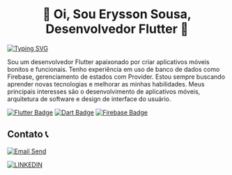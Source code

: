 
# <h1 align="center" >👋 Oi, Sou  Erysson Sousa, Desenvolvedor Flutter 👀</h1>

[![Typing SVG](https://readme-typing-svg.demolab.com?font=Fira+Code&pause=1000&center=true&vCenter=true&width=435&lines=Flutter+Developer)](https://git.io/typing-svg)


Sou um desenvolvedor Flutter apaixonado por criar aplicativos móveis bonitos e funcionais. Tenho experiência em uso de banco de dados como Firebase,  gerenciamento de estados com Provider. Estou sempre buscando aprender novas tecnologias e melhorar as minhas habilidades. Meus principais interesses são o desenvolvimento de aplicativos móveis, arquitetura de software e design de interface do usuário.

<a href="https://flutter.dev/" target="_new"><img src="https://img.shields.io/badge/Flutter-02569B?style=for-the-badge&amp;logo=flutter&amp;logoColor=white" alt="Flutter Badge"></a>
<a href="https://dart.dev/" target="_new"><img src="https://img.shields.io/badge/Dart-0175C2?style=for-the-badge&amp;logo=dart&amp;logoColor=white" alt="Dart Badge"></a>
<a href="https://firebase.google.com/" target="_new"><img src="https://img.shields.io/badge/Firebase-FFCA28?style=for-the-badge&amp;logo=firebase&amp;logoColor=black" alt="Firebase Badge"></a>


          
                 

## Contato 📞
[![Email Send](https://img.shields.io/badge/Email-icesousas%40gmail.com-blue)](mailto:icesousas@gmail.com)


[![LINKEDIN](https://img.shields.io/badge/LinkedIn-0077B5?style=for-the-badge&logo=linkedin&logoColor=white
)](https://www.linkedin.com/in/erysson-s-dos-santos-565947232/)






